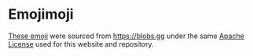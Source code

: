 # Emojimoji

[These emoji](./renderer/public/emoji/blobs) were sourced from https://blobs.gg under the same [Apache License](./renderer/public/emojis/blobs/LICENSE) used for this website and repository.